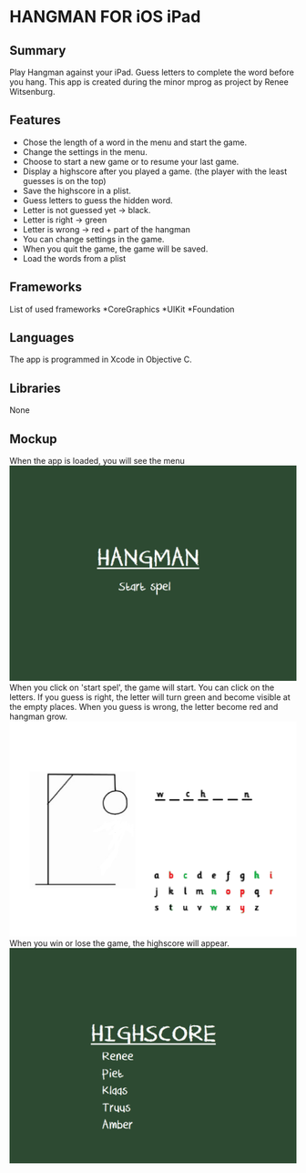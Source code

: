 HANGMAN FOR iOS iPad
=============
Summary
-------------
Play Hangman against your iPad. Guess letters to complete the word before you hang. 
This app is created during the minor mprog as project by Renee Witsenburg.

Features
-------------
* Chose the length of a word in the menu and start the game.
* Change the settings in the menu.
* Choose to start a new game or to resume your last game.
* Display a highscore after you played a game. (the player with the least guesses is on the top)
* Save the highscore in a plist.
* Guess letters to guess the hidden word.
* Letter is not guessed yet -> black.
* Letter is right -> green
* Letter is wrong -> red + part of the hangman
* You can change settings in the game.
* When you quit the game, the game will be saved.
* Load the words from a plist

Frameworks
-------------
List of used frameworks
*CoreGraphics
*UIKit
*Foundation

Languages
-------------
The app is programmed in Xcode in Objective C.

Libraries
-------------
None

Mockup
-------------
When the app is loaded, you will see the menu
![Alt text](/doc/mockup_galgje_menu.png "Hangman menu")
When you click on 'start spel', the game will start. You can click on the letters. If you guess is right, the letter
will turn green and become visible at the empty places. When you guess is wrong, the letter become red and hangman 
grow.
![Alt text](/doc/mockup_galgje.png "Hangman the game")
When you win or lose the game, the highscore will appear.
![Alt text](/doc/mockup_galgje_highscore.png "Hangman highscore")

